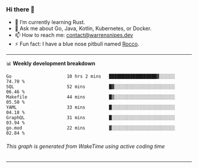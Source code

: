 ### Hi there 👋

- 🌱 I’m currently learning Rust.
- 💬 Ask me about Go, Java, Kotlin, Kubernetes, or Docker.
- 📫 How to reach me: contact@warrensnipes.dev
- ⚡ Fun fact: I have a blue nose pitbull named [Rocco](https://i.imgur.com/iLsSCKu.jpg).

-------

📊 **Weekly development breakdown**
<!--START_SECTION:waka-->

```text
Go                     10 hrs 2 mins   ██████████████████▓░░░░░░   74.70 %
SQL                    52 mins         █▓░░░░░░░░░░░░░░░░░░░░░░░   06.46 %
Makefile               44 mins         █▒░░░░░░░░░░░░░░░░░░░░░░░   05.50 %
YAML                   33 mins         █░░░░░░░░░░░░░░░░░░░░░░░░   04.18 %
GraphQL                31 mins         █░░░░░░░░░░░░░░░░░░░░░░░░   03.94 %
go.mod                 22 mins         ▓░░░░░░░░░░░░░░░░░░░░░░░░   02.84 %
```

<!--END_SECTION:waka-->
###### *This graph is generated from WakeTime using active coding time*
-------
